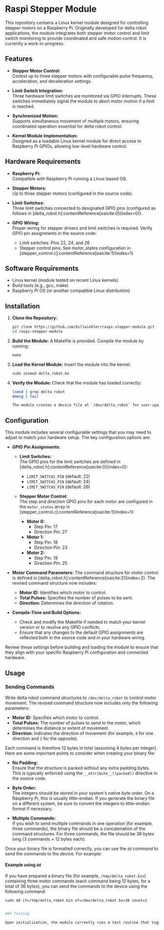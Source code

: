 # Raspi Stepper Module

This repository contains a Linux kernel module designed for controlling stepper motors on a Raspberry Pi. Originally developed for delta robot applications, the module integrates both stepper motor control and limit switch monitoring to provide coordinated and safe motion control.  It is currently a work-in-progress.

## Features

- **Stepper Motor Control:**  
  Control up to three stepper motors with configurable pulse frequency, acceleration, and deceleration settings.

- **Limit Switch Integration:**  
  Three hardware limit switches are monitored via GPIO interrupts. These switches immediately signal the module to abort motor motion if a limit is reached.

- **Synchronized Motion:**  
  Supports simultaneous movement of multiple motors, ensuring coordinated operation essential for delta robot control.

- **Kernel Module Implementation:**  
  Designed as a loadable Linux kernel module for direct access to Raspberry Pi GPIOs, allowing low-level hardware control.

## Hardware Requirements

- **Raspberry Pi:**  
  Compatible with Raspberry Pi running a Linux-based OS.

- **Stepper Motors:**  
  Up to three stepper motors (configured in the source code).

- **Limit Switches:**  
  Three limit switches connected to designated GPIO pins (configured as follows in [delta_robot.h]&#8203;:contentReference[oaicite:0]{index=0}).

- **GPIO Wiring:**  
  Proper wiring for stepper drivers and limit switches is required. Verify GPIO pin assignments in the source code:
  - Limit switches: Pins 22, 24, and 26
  - Stepper control pins: See motor_states configuration in [stepper_control.c]&#8203;:contentReference[oaicite:1]{index=1}

## Software Requirements

- Linux kernel (module tested on recent Linux kernels)
- Build tools (e.g., gcc, make)
- Raspberry Pi OS (or another compatible Linux distribution)

## Installation

1. **Clone the Repository:**

   ```bash
   git clone https://github.com/billwinkler/raspi-stepper-module.git
   cd raspi-stepper-module
2. **Build the Module:**
   A Makefile is provided. Compile the module by running:
   ```bash
   make
3. **Load the Kernel Module:**
Insert the module into the kernel:
   ```bash
   sudo insmod delta_robot.ko
   
4. **Verify the Module:**
   Check that the module has loaded correctly:
   ```bash
   lsmod | grep delta_robot
   dmesg | tail
   
   The module creates a device file at `/dev/delta_robot` for user-space interaction.
   
## Configuration

This module includes several configurable settings that you may need to adjust to match your hardware setup. The key configuration options are:

- **GPIO Pin Assignments:**
  - **Limit Switches:**  
    The GPIO pins for the limit switches are defined in [delta_robot.h]:contentReference[oaicite:0]{index=0}:
    - `LIMIT_SWITCH1_PIN` (default: 22)
    - `LIMIT_SWITCH2_PIN` (default: 24)
    - `LIMIT_SWITCH3_PIN` (default: 26)
  
  - **Stepper Motor Control:**  
    The step and direction GPIO pins for each motor are configured in the `motor_states` array in [stepper_control.c]:contentReference[oaicite:1]{index=1}:
    - **Motor 0:**  
      - Step Pin: 17  
      - Direction Pin: 27
    - **Motor 1:**  
      - Step Pin: 18  
      - Direction Pin: 23
    - **Motor 2:**  
      - Step Pin: 19  
      - Direction Pin: 25

- **Motor Command Parameters:**
  The command structure for motor control is defined in [delta_robot.h]:contentReference[oaicite:2]{index=2}. The revised command structure now includes:
  - **Motor ID:** Identifies which motor to control.
  - **Total Pulses:** Specifies the number of pulses to be sent.
  - **Direction:** Determines the direction of rotation.

- **Compile-Time and Build Options:**
  - Check and modify the Makefile if needed to match your kernel version or to resolve any GPIO conflicts.
  - Ensure that any changes to the default GPIO assignments are reflected both in the source code and in your hardware wiring.

Review these settings before building and loading the module to ensure that they align with your specific Raspberry Pi configuration and connected hardware.

## Usage

### Sending Commands

Write delta robot command structures to `/dev/delta_robot` to control motor movement. The revised command structure now includes only the following parameters:

- **Motor ID:** Specifies which motor to control.
- **Total Pulses:** The number of pulses to send to the motor, which determines the distance or extent of movement.
- **Direction:** Indicates the direction of movement (for example, `0` for one direction and `1` for the opposite).

Each command is therefore 12 bytes in total (assuming 4 bytes per integer). Here are some important points to consider when creating your binary file:

- **No Padding:**  
  Ensure that the structure is packed without any extra padding bytes. This is typically enforced using the `__attribute__((packed))` directive in the source code.

- **Byte Order:**  
  The integers should be stored in your system's native byte order. On a Raspberry Pi, this is usually little-endian. If you generate the binary file on a different system, be sure to convert the integers to little-endian format if necessary.

- **Multiple Commands:**  
  If you wish to send multiple commands in one operation (for example, three commands), the binary file should be a concatenation of the command structures. For three commands, the file should be 36 bytes long (3 commands × 12 bytes each).

Once your binary file is formatted correctly, you can use the `dd` command to send the commands to the device. For example:

#### Example using `dd`

If you have prepared a binary file (for example, `/tmp/delta_robot.bin`) containing three motor commands (each command being 12 bytes, for a total of 36 bytes), you can send the commands to the device using the following command:

   ```bash
   sudo dd if=/tmp/delta_robot.bin of=/dev/delta_robot bs=36 count=1


### Testing

Upon initialization, the module currently runs a test routine that toggles a motor's GPIO to confirm proper operation. Check the kernel logs (using `dmesg`) to verify that the command has been executed as expected.



